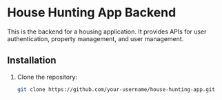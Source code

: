 # House Hunting App Backend

This is the backend for a housing application. It provides APIs for user authentication, property management, and user management.

## Installation

1. Clone the repository:

   ```bash
   git clone https://github.com/your-username/house-hunting-app.git
